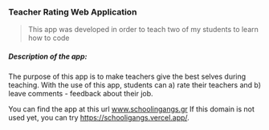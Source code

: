 

### Teacher Rating Web Application


> This app was developed in order to teach two of my students to learn how to code


##### Description of the app:

The purpose of this app is to make teachers give the best selves during teaching.
With the use of this app, students can a) rate their teachers and b) leave comments - feedback about their job.

You can find the app at this url www.schoolingangs.gr
If this domain is not used yet, you can try https://schooligangs.vercel.app/.





